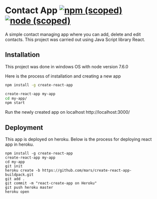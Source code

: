 # Contact App [![npm (scoped)](https://img.shields.io/badge/npm-v.4.1.2-brightgreen.svg)]() [![node (scoped)](https://img.shields.io/badge/node-v.7.6.0-blue.svg)]()
A simple contact managing app where you can add, delete and edit contacts. This project was carried out using Java Script library React.

## Installation
This project was done in windows OS with node version 7.6.0

Here is the process of installation and creating a new app
```sh
npm install -g create-react-app

create-react-app my-app
cd my-app/
npm start
```
Run the newly created app on localhost  http://localhost:3000/ 

## Deployment
This app is deployed on heroku.
Below is the process for deploying react app in heroku.
```
npm install -g create-react-app
create-react-app my-app
cd my-app
git init
heroku create -b https://github.com/mars/create-react-app-buildpack.git
git add .
git commit -m "react-create-app on Heroku"
git push heroku master
heroku open
```

